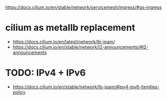 https://docs.cilium.io/en/stable/network/servicemesh/ingress/#gs-ingress


# cilium as metallb replacement 

- https://docs.cilium.io/en/latest/network/lb-ipam/
- https://docs.cilium.io/en/stable/network/l2-announcements/#l2-announcements

# TODO: IPv4 + IPv6
 - https://docs.cilium.io/en/stable/network/lb-ipam/#ipv4-ipv6-families-policy